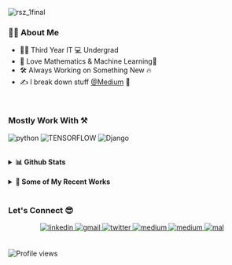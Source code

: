 ![rsz_1final](https://user-images.githubusercontent.com/45713796/98446702-4809e480-2145-11eb-86cb-b83abdff0a1c.png)


### 👨‍💻 About Me
- 👨‍🎓 Third Year IT 💻 Undergrad 
- 💜 Love Mathematics & Machine Learning🤖
- 🛠  Always Working on Something New 🔥
- ✍ I break down stuff [@Medium](https://medium.com/@praful.mohanan) 🤠
<br>



### Mostly Work With ⚒

![python](https://img.shields.io/badge/-python-black?style=for-the-badge&logo=python&logoColor=blue) ![TENSORFLOW](https://img.shields.io/badge/-tensorflow-orange?style=for-the-badge&logo=tensorflow&logoColor=white) ![Django](https://img.shields.io/badge/-django-darkgreen?style=for-the-badge&logo=django&logoColor=white)

<br>



<details>
  <summary><b>📊 Github Stats</b></summary>
  <p align="center"> <img src="https://github-readme-stats.vercel.app/api?username=Praful932&count_private=true&show_icons=true&include_all_commits=true" alt="Praful Mohanan | Stats" />
</details>

<br>

<details>
<summary><b>🧐 Some of My Recent Works</b></summary>
<img src="https://github-readme-stats.vercel.app/api/pin/?username=Praful932&repo=Kitabe&show_icons=true&theme=vue"> <img src="https://github-readme-stats.vercel.app/api/pin/?username=Praful932&repo=EverythingEV&show_icons=true&theme=vue">
</details>

<br>

### Let's Connect 😎

<div align="center">
 <a href="https://www.linkedin.com/in/praful-mohanan-26615873/" target="_blank">
<img src=https://img.shields.io/badge/linkedin-%231E77B5.svg?&style=for-the-badge&logo=linkedin&logoColor=white alt=linkedin style="margin-bottom: 5px;" />
</a>

<a href="mailto:praful.mohanan@gmail.com" target="_blank">
<img src=https://img.shields.io/badge/-Drop%20A%20Hi!-black?style=for-the-badge&logo=gmail&logoColor=white" alt=gmail style="margin-bottom: 5px;" />
</a>
<a href="https://twitter.com/PrafulMohanan" target="_blank">
<img src=https://img.shields.io/badge/twitter-%2300acee.svg?&style=for-the-badge&logo=twitter&logoColor=white alt=twitter style="margin-bottom: 5px;" />
</a>
<a href="https://medium.com/@praful.mohanan" target="_blank">
<img src=https://img.shields.io/badge/medium-%23292929.svg?&style=for-the-badge&logo=medium&logoColor=white alt=medium style="margin-bottom: 5px;" />
</a>  
<a href="https://steamcommunity.com/id/SinizterChill" target="_blank">
<img src=https://img.shields.io/badge/steam-%23292929.svg?&style=for-the-badge&logo=steam&logoColor=white alt=medium style="margin-bottom: 5px;" />
</a>  
<a href="https://myanimelist.net/profile/SinizterChill" target="_blank">
<img src=https://img.shields.io/badge/-mal-darkblue?style=for-the-badge alt=mal style="margin-bottom: 5px;" />
</a>  
</div>  

<br>

![Profile views](https://gpvc.arturio.dev/Praful932)



